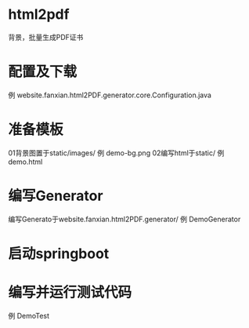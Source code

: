 # html2pdf
背景，批量生成PDF证书

# 配置及下载
 例 website.fanxian.html2PDF.generator.core.Configuration.java

# 准备模板
 01背景图置于static/images/ 例 demo-bg.png
 02编写html于static/ 例 demo.html
 
# 编写Generator
编写Generato于website.fanxian.html2PDF.generator/ 例 DemoGenerator

# 启动springboot

# 编写并运行测试代码
 例 DemoTest
 
 
